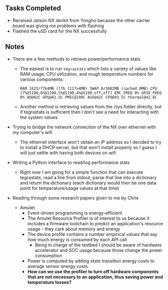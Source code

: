 ## Tasks Completed

- Received Jetson NX devkit from Yongho because the other carrier board was giving me problems with flashing
- Flashed the uSD card for the NX successfully

## Notes

- There are a few methods to retrieve power/performance stats

  - The easiest is to run `tegrastats` which lists a variety of values like RAM usage, CPU utilization, and rough temperature numbers for various components:

    ```
    RAM 1625/7764MB (lfb 1117x4MB) SWAP 0/3882MB (cached 0MB) CPU [7%@1190,6%@1190,5%@1190,4%@1190,off,off] EMC_FREQ 0% GR3D_FREQ 0% AO@42C GPU@42.5C PMIC@100C AUX@42C CPU@43.5C thermal@42.6C
    ```

  - Another method is retrieving values from the /sys folder directly, but if tegrastats is sufficient then I don't see a need for interacting with the system values

- Trying to bridge the network connection of the NX over ethernet with my computer's wifi

  - The ethernet interface won't obtain an IP address so I decided to try to install a DHCP server, but that won't install properly so I guess I will just settle with having both devices on wifi

- Writing a Python interface to read/log performance stats

  - Right now I am going for a simple function that can execute tegrastats, read a line from stdout, parse that line into a dictionary and return the dictionary (each dictionary would then be one data point for temperature/usage values at that time)

- Reading through some research papers given to me by Chris

  - Amulet
    - Event-driven programming is energy-efficient
    - The Amulet Resource Profiler is of interest to us because it includes a firmware toolchain to predict an application's resource usage - they care about memory and energy
    - The device profile contains a number empirical values that say how much energy is consumed by each API call
      -  Being in charge of the testbed I should be aware of hardware accelerator and SOC usage because those change the power consumption
    - Power is computed by adding state transition energy costs to average sensor energy costs
    - **How can we use the profiler to turn off hardware components that are not necessary to an application, thus saving power and temperature losses?**

